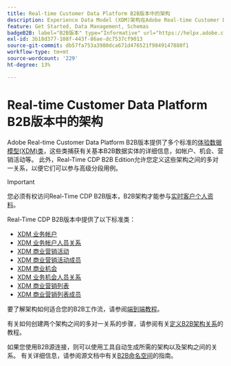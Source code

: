 ```yaml
---
title: Real-time Customer Data Platform B2B版本中的架构
description: Experience Data Model (XDM)架构在Adobe Real-time Customer Data Platform B2B版本中的角色概述。
feature: Get Started, Data Management, Schemas
badgeB2B: label="B2B版本" type="Informative" url="https://helpx.adobe.com/cn/legal/product-descriptions/real-time-customer-data-platform-b2b-edition-prime-and-ultimate-packages.html newtab=true"
exl-id: 3b18d377-108f-443f-86ae-dc7537cf9013
source-git-commit: db57fa753a3980dca671d476521f9849147880f1
workflow-type: tm+mt
source-wordcount: '229'
ht-degree: 13%

---
```


# Real-time Customer Data Platform B2B版本中的架构

Adobe Real-time Customer Data Platform B2B版本提供了多个标准的[体验数据模型(XDM)类](../../xdm/schema/composition.md#class)，这些类捕获有关基本B2B数据实体的详细信息，如帐户、机会、营销活动等。 此外，Real-Time CDP B2B Edition允许您定义这些架构之间的多对一关系，以便它们可以参与高级分段用例。

>[!IMPORTANT]
>
>您必须有权访问Real-Time CDP B2B版本，B2B架构才能参与[实时客户个人资料](../../profile/home.md)。

Real-Time CDP B2B版本中提供了以下标准类：

* [XDM 业务帐户](../../xdm/classes/b2b/business-account.md)
* [XDM 业务帐户人员关系](../../xdm/classes/b2b/business-account-person-relation.md)
* [XDM 商业营销活动](../../xdm/classes/b2b/business-campaign.md)
* [XDM 商业营销活动成员](../../xdm/classes/b2b/business-campaign-members.md)
* [XDM 商业机会](../../xdm/classes/b2b/business-opportunity.md)
* [XDM 业务机会人员关系](../../xdm/classes/b2b/business-opportunity-person-relation.md)
* [XDM 商业营销列表](../../xdm/classes/b2b/business-marketing-list.md)
* [XDM 商业营销列表成员](../../xdm/classes/b2b/business-marketing-list-members.md)

要了解架构如何适合您的B2B工作流，请参阅[端到端教程](../b2b-tutorial.md)。

有关如何创建两个架构之间的多对一关系的步骤，请参阅有关[定义B2B架构关系](../../xdm/tutorials/relationship-b2b.md)的教程。

如果您使用B2B源连接，则可以使用工具自动生成所需的架构以及架构之间的关系。 有关详细信息，请参阅源文档中有关[B2B命名空间](../../sources/connectors/adobe-applications/marketo/marketo-namespaces.md)的指南。
